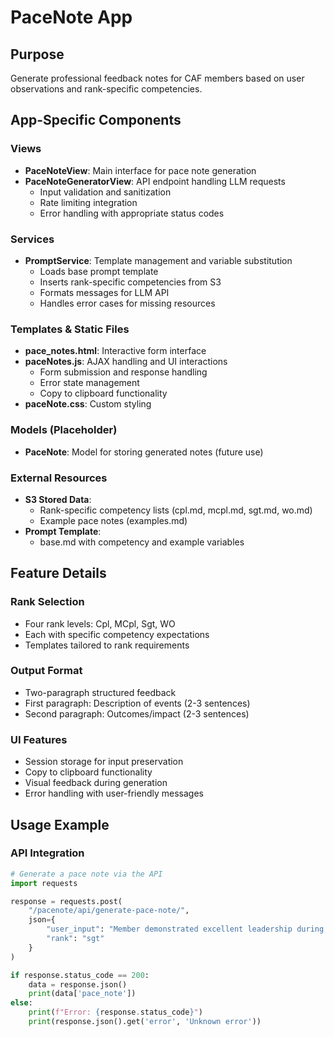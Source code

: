 # PaceNote App

## Purpose
Generate professional feedback notes for CAF members based on user observations and rank-specific competencies.

## App-Specific Components

### Views
- **PaceNoteView**: Main interface for pace note generation
- **PaceNoteGeneratorView**: API endpoint handling LLM requests
  - Input validation and sanitization
  - Rate limiting integration
  - Error handling with appropriate status codes

### Services
- **PromptService**: Template management and variable substitution
  - Loads base prompt template
  - Inserts rank-specific competencies from S3
  - Formats messages for LLM API
  - Handles error cases for missing resources

### Templates & Static Files
- **pace_notes.html**: Interactive form interface
- **paceNotes.js**: AJAX handling and UI interactions
  - Form submission and response handling
  - Error state management
  - Copy to clipboard functionality
- **paceNote.css**: Custom styling

### Models (Placeholder)
- **PaceNote**: Model for storing generated notes (future use)

### External Resources
- **S3 Stored Data**:
  - Rank-specific competency lists (cpl.md, mcpl.md, sgt.md, wo.md)
  - Example pace notes (examples.md)
- **Prompt Template**:
  - base.md with competency and example variables

## Feature Details

### Rank Selection
- Four rank levels: Cpl, MCpl, Sgt, WO
- Each with specific competency expectations
- Templates tailored to rank requirements

### Output Format
- Two-paragraph structured feedback
- First paragraph: Description of events (2-3 sentences)
- Second paragraph: Outcomes/impact (2-3 sentences)

### UI Features
- Session storage for input preservation
- Copy to clipboard functionality
- Visual feedback during generation
- Error handling with user-friendly messages

## Usage Example

### API Integration
```python
# Generate a pace note via the API
import requests

response = requests.post(
    "/pacenote/api/generate-pace-note/",
    json={
        "user_input": "Member demonstrated excellent leadership during exercise...",
        "rank": "sgt"
    }
)

if response.status_code == 200:
    data = response.json()
    print(data['pace_note'])
else:
    print(f"Error: {response.status_code}")
    print(response.json().get('error', 'Unknown error'))
```
